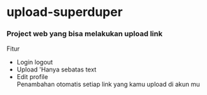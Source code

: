 # upload-superduper
<h3>Project web yang bisa melakukan upload link</h3>
<p>Fitur </p>
<ul>
<li>Login logout</li>
<li>Upload 'Hanya sebatas text</li>
<li>Edit profile</li>
Penambahan otomatis setiap link yang kamu upload di akun mu</li>
</ul>



